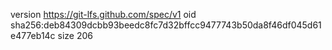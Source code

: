 version https://git-lfs.github.com/spec/v1
oid sha256:deb84309dcbb93beedc8fc7d32bffcc9477743b50da8f46df045d61e477eb14c
size 206
